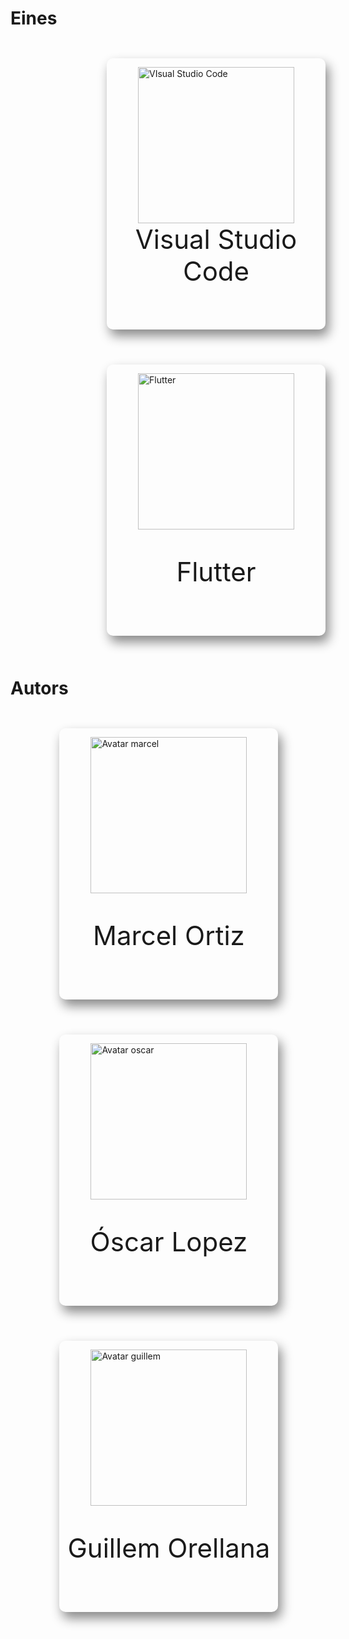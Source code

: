 <!-- TITLE: 1. Home -->
# Eines

<div style="width: 50%; margin: auto">
	<div style="display: inline-block; box-shadow: 5px 10px 18px #888888; border-radius: 10px; margin: 2em; height: 30em; width: 25em; padding-top: 1em">
		<a style="display: block; margin: auto" href="https://wiki-js-epl.herokuapp.com/visual-studio-code"><img style="display: block; margin: auto; margin-bottom: -3em" width="250" alt="VIsual Studio Code" src="https://mospaw.com/wp-content/uploads/2018/07/Visual_Studio_code_logo-274x300.png"></a> 
		<p style="font-size: 3em; text-align: center">Visual Studio Code</p>
	</div>
	<div style="display: inline-block; box-shadow: 5px 10px 18px #888888; border-radius: 10px;  margin: 2em; height: 30em; width: 25em; padding-top: 1em">
		<a href="https://wiki-js-epl.herokuapp.com/flutter"><img style="display: block; margin: auto; margin-bottom: 3em" width="250" alt="Flutter" src="https://cdn-images-1.medium.com/max/1200/1*5-aoK8IBmXve5whBQM90GA.png"></a>	
		<p style="font-size: 3em; text-align: center">Flutter</p>
		</div>
</div>

# Autors

<div style="width: 80%; margin: auto">
	<div style="display: inline-block; box-shadow: 5px 10px 18px #888888; border-radius: 10px; margin: 2em; height: 30em; width: 25em; padding-top: 1em">
		<a style="display: block; margin: auto" href="https://github.com/Mrcel97"><img style="display: block; margin: auto; margin-bottom: 3em" width="250" alt="Avatar marcel" src="https://avatars3.githubusercontent.com/u/33465043?s=460&v=4"></a> 
		<p style="font-size: 3em; text-align: center">Marcel Ortiz</p>
	</div>
	<div style="display: inline-block; box-shadow: 5px 10px 18px #888888; border-radius: 10px;  margin: 2em; height: 30em; width: 25em; padding-top: 1em">
		<a href="https://github.com/Korakk"><img style="display: block; margin: auto; margin-bottom: 3em" width="250" alt="Avatar oscar" src="https://avatars1.githubusercontent.com/u/33825619?s=460&v=4"></a>	
		<p style="font-size: 3em; text-align: center">Óscar Lopez</p>
		</div>
			<div style="display: inline-block; box-shadow: 5px 10px 18px #888888; border-radius: 10px;  margin: 2em; height: 30em; width: 25em; padding-top: 1em">
		<a href="https://github.com/Guillem96"><img style="display: block; margin: auto; margin-bottom: 3em" width="250" alt="Avatar guillem" src="https://avatars3.githubusercontent.com/u/21279306?s=460&v=4"></a>	
		<p style="font-size: 3em; text-align: center">Guillem Orellana</p>
		</div>
</div>

